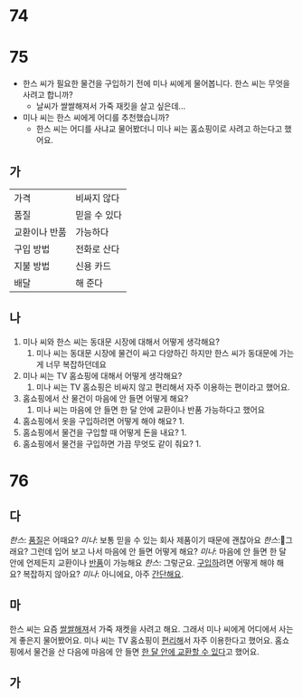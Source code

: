 # 74

# 75
* 한스 씨가 필요한 물건을 구입하기 전에 미나 씨에게 물어봅니다. 한스 씨는 무엇을 사려고 합니까? 
	* 날씨가 쌀쌀해져서 가죽 재킷을 살고 싶은데...
* 미나 씨는 한스 씨에게 어디를 추천했습니까? 
	* 한스 씨는 어디를 사냐교 물어봤더니 미나 씨는 홈쇼핑이로 사려고 하는다고 했어요.
## 가
|         |         |
| ------- | ------- |
| 가격      | 비싸지 않다  |
| 품질      | 믿을 수 있다 |
| 교환이나 반품 | 가능하다    |
| 구입 방법   | 전화로 산다  |
| 지불 방법   | 신용 카드   |
| 배달      | 해 준다    |
## 나
1. 미나 씨와 한스 씨는 동대문 시장에 대해서 어떻게 생각해요?
	1. 미나 씨는 동대문 시장에 물건이 싸고 다양하긴 하지만 한스 씨가 동대문에 가는 게 너무 복잡하던데요
2. 미나 씨는 TV 홈쇼핑에 대해서 어떻게 생각해요?
	1. 미나 씨는 TV 홈쇼핑은 비싸지 않고 편리해서 자주 이용하는 편이라고 했어요.
3. 홈쇼핑에서 산 물건이 마음에 안 들면 어떻게 해요?
	1. 미나 씨는 마음에 안 들면 한 달 안에 교환이나 반품 가능하다고 했어요
4. 홈쇼핑에서 옷을 구입하려면 어떻게 해야 해요?
	1. 
5. 홈쇼핑에서 물건을 구입할 때 어떻게 돈을 내요?
	1. 
6. 홈쇼핑에서 물건을 구입하면 가끔 무엇도 같이 줘요?
	1. 
# 76
## 다
*한스*: <u>품질</u>은 어때요?
*미나*: 보통 믿을 수 있는 회사 제품이기 때문에 괜찮아요
*한스*:그래요? 그런데 입어 보고 나서 마음에 안 들면 어떻게 해요?
*미나*: 마음에 안 들면 한 달 안에 언제든지 교환이나 <u>반품</u>이 가능해요
*한스*: 그렇군요. <u>구입하</u>려면 어떻게 해야 해요? 복잡하지 않아요?
*미나*: 아니에요, 아주 <u>간단해요</u>.
## 마
한스 씨는 요즘 <u>쌀쌀해져</u>서 가죽 재켓을 사려고 해요. 그래서 미나 씨에게 어디에서 사는 게 좋은지 물어봤어요. 미나 씨는 TV 홈쇼핑이 <u>편리해</u>서 자주 이용한다고 했어요. 홈쇼핑에서 물건을 산 다음에 마음에 안 들면 <u>한 달 안에 교환할 수 있다</u>고 했어요.
## 가